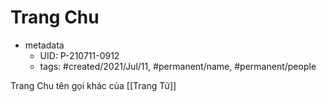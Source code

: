 ---
---

# Trang Chu

- metadata
	- UID: P-210711-0912
	- tags: #created/2021/Jul/11, #permanent/name, #permanent/people 

Trang Chu tên gọi khác của [[Trang Tử]]